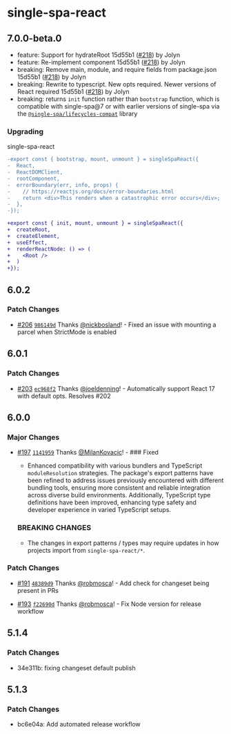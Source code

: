 # single-spa-react

## 7.0.0-beta.0

- feature: Support for hydrateRoot 15d55b1 ([#218](https://github.com/single-spa/single-spa-react/pull/218)) by Jolyn
- feature: Re-implement <Parcel /> component 15d55b1 ([#218](https://github.com/single-spa/single-spa-react/pull/218)) by Jolyn
- breaking: Remove main, module, and require fields from package.json 15d55b1 ([#218](https://github.com/single-spa/single-spa-react/pull/218)) by Jolyn
- breaking: Rewrite to typescript. New opts required. Newer versions of React required 15d55b1 ([#218](https://github.com/single-spa/single-spa-react/pull/218)) by Jolyn
- breaking: returns `init` function rather than `bootstrap` function, which is compatible with single-spa@7 or with earlier versions of single-spa via the [`@single-spa/lifecycles-compat`](https://github.com/single-spa/lifecyles-compat) library

### Upgrading

single-spa-react

```diff
-export const { bootstrap, mount, unmount } = singleSpaReact({
-  React,
-  ReactDOMClient,
-  rootComponent,
-  errorBoundary(err, info, props) {
-    // https://reactjs.org/docs/error-boundaries.html
-    return <div>This renders when a catastrophic error occurs</div>;
-  },
-});

+export const { init, mount, unmount } = singleSpaReact({
+  createRoot,
+  createElement,
+  useEffect,
+  renderReactNode: () => (
+    <Root />
+  )
+});
```

## 6.0.2

### Patch Changes

- [#206](https://github.com/single-spa/single-spa-react/pull/206) [`986149d`](https://github.com/single-spa/single-spa-react/commit/986149d04d4eac0a9b3d156935f621fc8f858c2f) Thanks [@nickbosland](https://github.com/nickbosland)! - Fixed an issue with mounting a parcel when StrictMode is enabled

## 6.0.1

### Patch Changes

- [#203](https://github.com/single-spa/single-spa-react/pull/203) [`ec968f2`](https://github.com/single-spa/single-spa-react/commit/ec968f2bb3658b783a4ba60519a73ab71962966f) Thanks [@joeldenning](https://github.com/joeldenning)! - Automatically support React 17 with default opts. Resolves #202

## 6.0.0

### Major Changes

- [#197](https://github.com/single-spa/single-spa-react/pull/197) [`1141959`](https://github.com/single-spa/single-spa-react/commit/1141959915c3a0073623e589b1eebd0891876745) Thanks [@MilanKovacic](https://github.com/MilanKovacic)! - ### Fixed
  - Enhanced compatibility with various bundlers and TypeScript `moduleResolution` strategies. The package's export patterns have been refined to address issues previously encountered with different bundling tools, ensuring more consistent and reliable integration across diverse build environments. Additionally, TypeScript type definitions have been improved, enhancing type safety and developer experience in varied TypeScript setups.

  ### BREAKING CHANGES
  - The changes in export patterns / types may require updates in how projects import from `single-spa-react/*`.

### Patch Changes

- [#191](https://github.com/single-spa/single-spa-react/pull/191) [`48389d9`](https://github.com/single-spa/single-spa-react/commit/48389d965624d554f82bca4abaa5975567582835) Thanks [@robmosca](https://github.com/robmosca)! - Add check for changeset being present in PRs

- [#193](https://github.com/single-spa/single-spa-react/pull/193) [`f22690d`](https://github.com/single-spa/single-spa-react/commit/f22690d1e8c5d78de9e4edeeef35d60284615153) Thanks [@robmosca](https://github.com/robmosca)! - Fix Node version for release workflow

## 5.1.4

### Patch Changes

- 34e311b: fixing changeset default publish

## 5.1.3

### Patch Changes

- bc6e04a: Add automated release workflow
